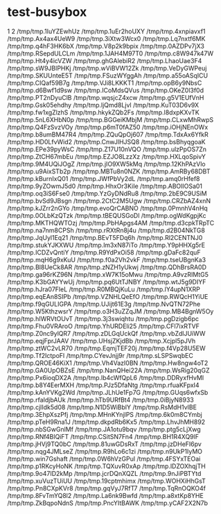 # test-busybox

1
2
/tmp/tmp.1IuYZEwhUz
/tmp/tmp.1uEr2hoUXY
/tmp/tmp.4xnpiavxf1
/tmp/tmp.Ax4ax4UeW9
/tmp/tmp.3iXtw3Wcx0
/tmp/tmp.Lq7nxtf6MK
/tmp/tmp.q4hF3HK6bX
/tmp/tmp.V8p2k9bpix
/tmp/tmp.0AZDPv7jX3
/tmp/tmp.RSepdULCLm
/tmp/tmp.1JAH4M97T0
/tmp/tmp.c8W947k47W
/tmp/tmp.Ht4y4icVZW
/tmp/tmp.ghGAlebiR2
/tmp/tmp.LhaoUae3F4
/tmp/tmp.sW9JBlPHKj
/tmp/tmp.wViBVW12Zk
/tmp/tmp.VeDyGWPeuj
/tmp/tmp.SKUUnteE5T
/tmp/tmp.FSuzWYggAh
/tmp/tmp.a55oASqICU
/tmp/tmp.CIQaf59B7g
/tmp/tmp.VJi8LKKKT1
/tmp/tmp.opB6y9NbsC
/tmp/tmp.d6Bwf1d9sw
/tmp/tmp.ICoMdsQVus
/tmp/tmp.OKeZ0l3f0d
/tmp/tmp.PT2nDyuClB
/tmp/tmp.wqsjcZ4xcw
/tmp/tmp.g5V1EUfVnH
/tmp/tmp.Gsk05ehdhy
/tmp/tmp.ljQmd8Ljvl
/tmp/tmp.KuT03D6v9X
/tmp/tmp.fw1xgZlzhS
/tmp/tmp.hkykZQb2Fs
/tmp/tmp.l8dxpKXvTK
/tmp/tmp.5nL6XHbN0p
/tmp/tmp.BGGeiKMbjM
/tmp/tmp.CLxwMhRwpS
/tmp/tmp.Q4FzSvzVOy
/tmp/tmp.p6mT0fAZ50
/tmp/tmp.iOHjNEnOWx
/tmp/tmp.b8umBM47R4
/tmp/tmp.ZQuQpOj607
/tmp/tmp.TdxAx6YfkR
/tmp/tmp.HD0LfvWid2
/tmp/tmp.CnwJlHJSQ8
/tmp/tmp.bsBhyqgoaK
/tmp/tmp.EPe39pyWsC
/tmp/tmp.Z17U10nVQO
/tmp/tmp.ulzPpOS7Zn
/tmp/tmp.ZtCH67mbEu
/tmp/tmp.EZJO8LzzXz
/tmp/tmp.HXLqoSpivY
/tmp/tmp.9M4UQiJOgZ
/tmp/tmp.jIO9XW5kMq
/tmp/tmp.12KhPAzVlo
/tmp/tmp.u9AixSTb2p
/tmp/tmp.MBTu8n0NZK
/tmp/tmp.AmRBy68DBT
/tmp/tmp.kBurnIxQ01
/tmp/tmp.JWfPbVy2dL
/tmp/tmp.amq0rHfef8
/tmp/tmp.9yZOwmJ5d0
/tmp/tmp.HhxOr3KiIe
/tmp/tmp.ABOIlOSa01
/tmp/tmp.oq3iS6Fse0
/tmp/tmp.YzGyDNdRu8
/tmp/tmp.2bE9C9USiM
/tmp/tmp.bvSd9JBsgn
/tmp/tmp.2CtC2M5Ugw
/tmp/tmp.CRZbAZ4xnN
/tmp/tmp.kJZrr2nGYo
/tmp/tmp.evoQrCABNO
/tmp/tmp.0PmnhV4nHq
/tmp/tmp.0OLbKzQTzk
/tmp/tmp.tBEQUSGoDl
/tmp/tmp.ogWdKgpjKc
/tmp/tmp.MKTHQWTOzj
/tmp/tmp.PbHApgs4AM
/tmp/tmp.d3cpkTRpTC
/tmp/tmp.na7nm8CPSh
/tmp/tmp.rRXtRn8j4u
/tmp/tmp.d2B04NkTG8
/tmp/tmp.JqUyl1Eq21
/tmp/tmp.BEvT5FDq6h
/tmp/tmp.Rl2CENTNJ0
/tmp/tmp.stukYJKXWU
/tmp/tmp.lm3xN87iTo
/tmp/tmp.Y9pHHXg5rE
/tmp/tmp.ICDZvQntiY
/tmp/tmp.R9YdPxOi58
/tmp/tmp.gDaFc82quF
/tmp/tmp.mqH6g9xKuU
/tmp/tmp.f0a2Vh2vkF
/tmp/tmp.tseUBgnKa3
/tmp/tmp.Bl8UeCk8AR
/tmp/tmp.zNZH1yUkwj
/tmp/tmp.QDhBrsRA0D
/tmp/tmp.ga96rKZ96N
/tmp/tmp.xW7K15oMwu
/tmp/tmp.A9vzRIMtG5
/tmp/tmp.K3bGAYYwUj
/tmp/tmp.pq6UtTJNBY
/tmp/tmp.wtJ5g9DIYF
/tmp/tmp.hJra07FleL
/tmp/tmp.R0MBQjKuLu
/tmp/tmp.lY4upN1XRP
/tmp/tmp.eqEAn8SIPb
/tmp/tmp.VZNHLQeEfO
/tmp/tmp.RWQcH1YiUE
/tmp/tmp.f9qGULIGPA
/tmp/tmp.UJijt61E3g
/tmp/tmp.NvQTN72Phe
/tmp/tmp.W5KthzwsrY
/tmp/tmp.o3H3uZZqJM
/tmp/tmp.MB4BgnW5Oy
/tmp/tmp.hIWRVtOUvT
/tmp/tmp.3j3swiqhtu
/tmp/tmp.pgDzigb6pc
/tmp/tmp.Fhu0VRAroO
/tmp/tmp.YhURDEli25
/tmp/tmp.CFl7ixRTVF
/tmp/tmp.Z0nc9ylQR7
/tmp/tmp.zDLGqUckQf
/tmp/tmp.vbZdlJUiWW
/tmp/tmp.eqjFprJAAV
/tmp/tmp.UHsjZKjdBb
/tmp/tmp.Xcjpl5pJVh
/tmp/tmp.ztWC2vLR70
/tmp/tmp.EqmjTEF20j
/tmp/tmp.f4Vp28U5EW
/tmp/tmp.Tf2IctpoFl
/tmp/tmp.CYevJnjj9r
/tmp/tmp.sLSPSwqbEC
/tmp/tmp.QROE46KiX1
/tmp/tmp.Vh4VazI0BN
/tmp/tmp.Hw8ngw4oT2
/tmp/tmp.GA0UpOBZsE
/tmp/tmp.NanQHei22A
/tmp/tmp.WsRig20qGZ
/tmp/tmp.Px6ioqDX2A
/tmp/tmp.lb4cWfQpL6
/tmp/tmp.DDRyxfHvMI
/tmp/tmp.b8Y4EerMXH
/tmp/tmp.PJz5DfaNtg
/tmp/tmp.rfuaKFpxI4
/tmp/tmp.kAnYVKg2Wd
/tmp/tmp.JLhUe1Fp7G
/tmp/tmp.GUqs6wfxSb
/tmp/tmp.rfaIdjbAUk
/tmp/tmp.hTb9URfBt4
/tmp/tmp.0iBjyN8933
/tmp/tmp.cjlIdk5d08
/tmp/tmp.N1D5WiBblY
/tmp/tmp.RsMdH1vIBE
/tmp/tmp.3EhpXszPfj
/tmp/tmp.MHnKYnjlPS
/tmp/tmp.6k0m8CYmbj
/tmp/tmp.pTeH9Rna1J
/tmp/tmp.dkpdRb6Kx5
/tmp/tmp.LhvJhMH892
/tmp/tmp.nbSGwGnlMf
/tmp/tmp.JA1otu9bqv
/tmp/tmp.ptg5cLjXwg
/tmp/tmp.RNf4BlQiFT
/tmp/tmp.CSitSN7Fn4
/tmp/tmp.BH1R4XQ9lF
/tmp/tmp.jHVj9TQ0bC
/tmp/tmp.81uwGDsRxT
/tmp/tmp.jzDHeFI6pv
/tmp/tmp.nqg4JMLseZ
/tmp/tmp.R9hLo6c1zi
/tmp/tmp.n9UkP1IyMO
/tmp/tmp.win7Gshaft
/tmp/tmp.0W6hVzGPul
/tmp/tmp.4FSYxTEOai
/tmp/tmp.p1RKcyHoNK
/tmp/tmp.TQXuvR0xAp
/tmp/tmp.lDZOXhqjTH
/tmp/tmp.9o47ID2kMp
/tmp/tmp.jcrDQnXQZL
/tmp/tmp.9nJiPBTYtd
/tmp/tmp.xuVuzTUiUU
/tmp/tmp.19cptmhimx
/tmp/tmp.WOHXiHhGsT
/tmp/tmp.Pn8CXpKVr8
/tmp/tmp.gqVyJ7RfT7
/tmp/tmp.TqRnOQKO4f
/tmp/tmp.8FvTmYQ8l2
/tmp/tmp.La6nk9Bwfd
/tmp/tmp.a8xtKp8YHE
/tmp/tmp.ZkBqpoNdnS
/tmp/tmp.PncYItBAWK
/tmp/tmp.yCAF2X2N7b
